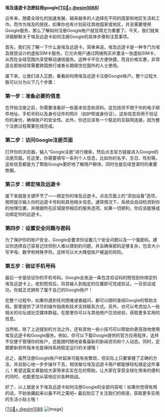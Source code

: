 **埃及遠遊卡怎麽註冊google[[TG💪+ @esim1088](https://t.me/s/esim1088)]**

近年来，随着全球化的加速发展，越来越多的人选择在不同的国家和地区生活和工作。而作为埃及的居民，如果你也有计划前往其他国家或地区，并且需要使用Google服务，那么了解如何注册Google账户就显得尤为重要了。今天，我们就来详细聊聊关于埃及远遊卡如何注册Google的具体步骤和注意事项。

首先，我们先了解一下什么是埃及远遊卡。简单来说，埃及远遊卡是一种专门为埃及居民设计的虚拟SIM卡服务。它允许用户通过网络购买并激活一张虚拟SIM卡，从而在全球范围内享受移动通信服务。这种卡不仅方便快捷，而且价格实惠，非常适合那些经常需要跨国旅行或者长期居住在国外的人士使用。

接下来，让我们进入正题，看看如何用埃及远遊卡注册Google账户。整个过程大致可以分为以下几个步骤：

### 第一步：准备必要的信息

在开始注册之前，你需要准备好一些基本信息和资料。这包括但不限于你的电子邮件地址、手机号码以及身份证件的照片（如护照或身份证）。这些信息将用于验证你的身份，确保账户的安全性。此外，你还应该有一个稳定的互联网连接，因为整个注册过程需要在线完成。

### 第二步：访问Google注册页面

打开你的浏览器，输入“Google注册”进行搜索，然后点击官方链接进入Google的注册页面。在这里，你需要填写一系列个人信息，比如你的名字、生日、性别等。这些信息都是为了帮助Google更好地了解用户群体，同时也是后续登录时的重要依据。

### 第三步：绑定埃及远遊卡

接下来就是关键环节了——绑定你的埃及远遊卡。点击页面上的“添加设备”选项，按照提示输入你的远遊卡号码和其他相关信息。通常情况下，系统会自动检测到你的地理位置，并根据所在区域提供相应的服务选项。如果一切顺利，你应该能够成功绑定你的远遊卡。

### 第四步：设置安全问题与密码

为了保护你的账户安全，Google会要求你设置几个安全问题以及一个强密码。建议你选择自己容易记住但别人难以猜到的问题，并且确保密码足够复杂，包含大小写字母、数字和特殊字符。这样可以大大降低账户被盗的风险。

### 第五步：验证手机号码

最后一步是验证你的手机号码。Google会发送一条包含验证码的短信到你绑定的埃及远遊卡上。收到短信后，将其输入到指定的位置即可完成验证。一旦验证成功，你就正式拥有了属于自己的Google账户！

在整个过程中，如果你遇到任何困难或者疑问，都可以随时查阅Google的帮助文档，那里提供了详尽的操作指南和技术支持联系方式。另外，也可以考虑加入一些相关的论坛或社交媒体群组，在那里你可以与其他用户交流经验，获取更多实用的信息。

当然啦，除了上述提到的方法之外，还有其他一些小技巧可以帮助你更高效地使用埃及远遊卡和Google服务。例如，你可以下载Google提供的官方应用程序，这样不仅便于管理你的账户，还能随时随地查看最新的新闻资讯和个人动态。同时，定期更新软件版本也是保持系统稳定运行的关键哦！

总之，虽然注册Google账户听起来可能有些繁琐，但实际上只要掌握了正确的方法，并且耐心地一步步操作下去，相信每位埃及远遊卡用户都能够轻松搞定这件事儿！希望这篇文章能给大家带来实实在在的帮助，让大家在享受全球化带来的便利的同时，也能更加从容地应对各种挑战。

好了，以上就是关于埃及远遊卡如何注册Google的全部内容啦！如果你觉得有用的话，不妨收藏起来以备不时之需吧~ 最后别忘了关注我们的频道，获取更多实用的生活小贴士哦！

[[TG💪+ @esim1088](https://t.me/s/esim1088) ![Image](https://i.postimg.cc/4NQfJmqS/Snipaste-2025-05-13-00-14-12.png)]